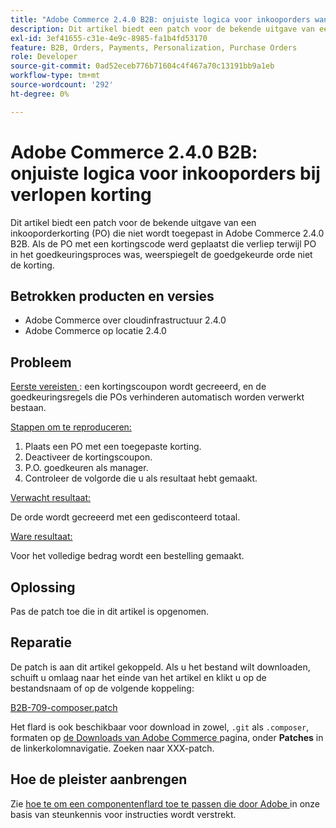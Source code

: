 ```yaml
---
title: "Adobe Commerce 2.4.0 B2B: onjuiste logica voor inkooporders wanneer korting verlopen is"
description: Dit artikel biedt een patch voor de bekende uitgave van een inkooporderkorting (PO) die niet wordt toegepast in Adobe Commerce 2.4.0 B2B. Als de PO met een kortingscode werd geplaatst die verliep terwijl PO in het goedkeuringsproces was, weerspiegelt de goedgekeurde orde niet de korting.
exl-id: 3ef41655-c31e-4e9c-8985-fa1b4fd53170
feature: B2B, Orders, Payments, Personalization, Purchase Orders
role: Developer
source-git-commit: 0ad52eceb776b71604c4f467a70c13191bb9a1eb
workflow-type: tm+mt
source-wordcount: '292'
ht-degree: 0%

---
```


# Adobe Commerce 2.4.0 B2B: onjuiste logica voor inkooporders bij verlopen korting

Dit artikel biedt een patch voor de bekende uitgave van een inkooporderkorting (PO) die niet wordt toegepast in Adobe Commerce 2.4.0 B2B. Als de PO met een kortingscode werd geplaatst die verliep terwijl PO in het goedkeuringsproces was, weerspiegelt de goedgekeurde orde niet de korting.

## Betrokken producten en versies

* Adobe Commerce over cloudinfrastructuur 2.4.0
* Adobe Commerce op locatie 2.4.0

## Probleem

<u> Eerste vereisten </u>: een kortingscoupon wordt gecreeerd, en de goedkeuringsregels die POs verhinderen automatisch worden verwerkt bestaan.

<u> Stappen om te reproduceren:</u>

1. Plaats een PO met een toegepaste korting.
1. Deactiveer de kortingscoupon.
1. P.O. goedkeuren als manager.
1. Controleer de volgorde die u als resultaat hebt gemaakt.

<u> Verwacht resultaat:</u>

De orde wordt gecreeerd met een gedisconteerd totaal.

<u> Ware resultaat:</u>

Voor het volledige bedrag wordt een bestelling gemaakt.

## Oplossing

Pas de patch toe die in dit artikel is opgenomen.

## Reparatie

De patch is aan dit artikel gekoppeld. Als u het bestand wilt downloaden, schuift u omlaag naar het einde van het artikel en klikt u op de bestandsnaam of op de volgende koppeling:

[B2B-709-composer.patch](assets/B2B-709-composer.patch.zip)

Het flard is ook beschikbaar voor download in zowel, `.git` als `.composer`, formaten op [ de Downloads van Adobe Commerce ](https://magento.com/tech-resources/download) pagina, onder **Patches** in de linkerkolomnavigatie. Zoeken naar XXX-patch.

## Hoe de pleister aanbrengen

Zie [ hoe te om een componentenflard toe te passen die door Adobe ](/help/how-to/general/how-to-apply-a-composer-patch-provided-by-magento.md) in onze basis van steunkennis voor instructies wordt verstrekt.
